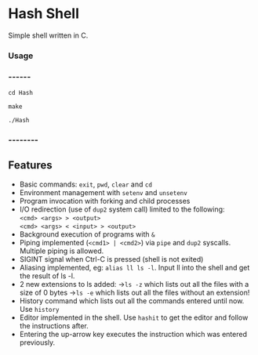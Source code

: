 Hash Shell
==============

Simple shell written in C.

### Usage
### ------
`cd Hash`

`make`

`./Hash`

### --------
Features
--------

* Basic commands: `exit`, `pwd`, `clear` and `cd`
* Environment management with `setenv` and `unsetenv`
* Program invocation with forking and child processes
* I/O redirection (use of `dup2` system call) limited to the following:  
        `<cmd> <args> > <output>`  
        `<cmd> <args> < <input> > <output>`
* Background execution of programs with `&`
* Piping implemented (`<cmd1> | <cmd2>`) via `pipe` and `dup2` syscalls. Multiple piping is allowed.
* SIGINT signal when Ctrl-C is pressed (shell is not exited)
* Aliasing implemented, eg: `alias ll ls -l`. Input ll into the shell and get the result of ls -l.
* 2 new extensions to ls added: 
->`ls -z` which lists out all the files with a size of 0 bytes 
->`ls -e` which lists out all the files without an extension!
* History command which lists out all the commands entered until now. Use `history`
* Editor implemented in the shell. Use `hashit` to get the editor and follow the instructions after.
* Entering the up-arrow key executes the instruction which was entered previously.

